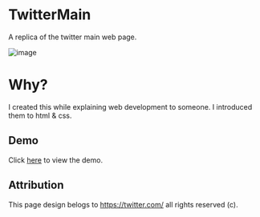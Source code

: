 # TwitterMain
A replica of the twitter main web page.

![image](https://user-images.githubusercontent.com/51798197/132268132-9f8cdced-389c-4322-9ce1-359ed584db2f.png)


# Why?
I created this while explaining web development to someone. I introduced them to html & css.

## Demo
Click [here](https://ozturkkl.github.io/TwitterMain/) to view the demo.

## Attribution
This page design belogs to https://twitter.com/ all rights reserved (c).
